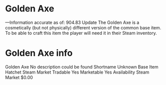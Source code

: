 # Golden Axe

—Information accurate as of: 904.83 Update
The Golden Axe is a cosmetically (but not physically) different version of the common base item. To be able to craft this item the player will need it in their Steam inventory. 
# Golden Axe info

Golden Axe
No description could be found
Shortname
Unknown
Base Item
Hatchet
Steam Market
Tradable
Yes
Marketable
Yes
Availability
Steam Market
$0.00
